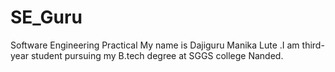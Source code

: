 # SE_Guru
Software Engineering Practical
My name is Dajiguru Manika Lute .I am third-year student pursuing my B.tech degree at SGGS college Nanded.
